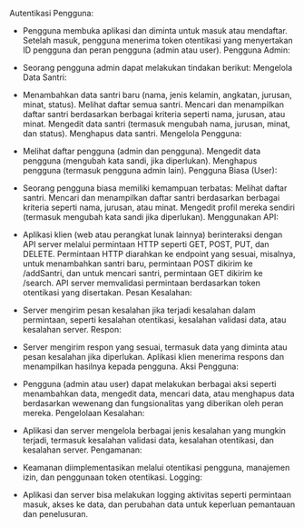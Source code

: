 Autentikasi Pengguna:

 - Pengguna membuka aplikasi dan diminta untuk masuk atau mendaftar.
Setelah masuk, pengguna menerima token otentikasi yang menyertakan ID pengguna dan peran pengguna (admin atau user).
Pengguna Admin:

- Seorang pengguna admin dapat melakukan tindakan berikut:
Mengelola Data Santri:

- Menambahkan data santri baru (nama, jenis kelamin, angkatan, jurusan, minat, status).
Melihat daftar semua santri.
Mencari dan menampilkan daftar santri berdasarkan berbagai kriteria seperti nama, jurusan, atau minat.
Mengedit data santri (termasuk mengubah nama, jurusan, minat, dan status).
Menghapus data santri.
Mengelola Pengguna:

- Melihat daftar pengguna (admin dan pengguna).
Mengedit data pengguna (mengubah kata sandi, jika diperlukan).
Menghapus pengguna (termasuk pengguna admin lain).
Pengguna Biasa (User):

- Seorang pengguna biasa memiliki kemampuan terbatas:
Melihat daftar santri.
Mencari dan menampilkan daftar santri berdasarkan berbagai kriteria seperti nama, jurusan, atau minat.
Mengedit profil mereka sendiri (termasuk mengubah kata sandi jika diperlukan).
Menggunakan API:

- Aplikasi klien (web atau perangkat lunak lainnya) berinteraksi dengan API server melalui permintaan HTTP seperti GET, POST, PUT, dan DELETE.
Permintaan HTTP diarahkan ke endpoint yang sesuai, misalnya, untuk menambahkan santri baru, permintaan POST dikirim ke /addSantri, dan untuk mencari santri, permintaan GET dikirim ke /search.
API server memvalidasi permintaan berdasarkan token otentikasi yang disertakan.
Pesan Kesalahan:

- Server mengirim pesan kesalahan jika terjadi kesalahan dalam permintaan, seperti kesalahan otentikasi, kesalahan validasi data, atau kesalahan server.
Respon:

- Server mengirim respon yang sesuai, termasuk data yang diminta atau pesan kesalahan jika diperlukan.
Aplikasi klien menerima respons dan menampilkan hasilnya kepada pengguna.
Aksi Pengguna:

- Pengguna (admin atau user) dapat melakukan berbagai aksi seperti menambahkan data, mengedit data, mencari data, atau menghapus data berdasarkan wewenang dan fungsionalitas yang diberikan oleh peran mereka.
Pengelolaan Kesalahan:

- Aplikasi dan server mengelola berbagai jenis kesalahan yang mungkin terjadi, termasuk kesalahan validasi data, kesalahan otentikasi, dan kesalahan server.
Pengamanan:

- Keamanan diimplementasikan melalui otentikasi pengguna, manajemen izin, dan penggunaan token otentikasi.
Logging:
 
- Aplikasi dan server bisa melakukan logging aktivitas seperti permintaan masuk, akses ke data, dan perubahan data untuk keperluan pemantauan dan penelusuran.